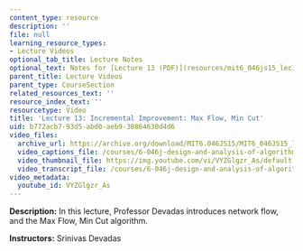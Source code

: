 ```yaml
---
content_type: resource
description: ''
file: null
learning_resource_types:
- Lecture Videos
optional_tab_title: Lecture Notes
optional_text: Notes for [Lecture 13 (PDF)](resources/mit6_046js15_lec13) are available.
parent_title: Lecture Videos
parent_type: CourseSection
related_resources_text: ''
resource_index_text: ''
resourcetype: Video
title: 'Lecture 13: Incremental Improvement: Max Flow, Min Cut'
uid: b772acb7-93d5-abd0-aeb9-30864630d4d6
video_files:
  archive_url: https://archive.org/download/MIT6.046JS15/MIT6_046JS15_lec13_300k.mp4
  video_captions_file: /courses/6-046j-design-and-analysis-of-algorithms-spring-2015/b77dccb515db5896a94852af89eaada2_VYZGlgzr_As.vtt
  video_thumbnail_file: https://img.youtube.com/vi/VYZGlgzr_As/default.jpg
  video_transcript_file: /courses/6-046j-design-and-analysis-of-algorithms-spring-2015/cdc30ec3d4f272b9072e030145948742_VYZGlgzr_As.pdf
video_metadata:
  youtube_id: VYZGlgzr_As
---
```


**Description:** In this lecture, Professor Devadas introduces network flow, and the Max Flow, Min Cut algorithm.

**Instructors:** Srinivas Devadas
